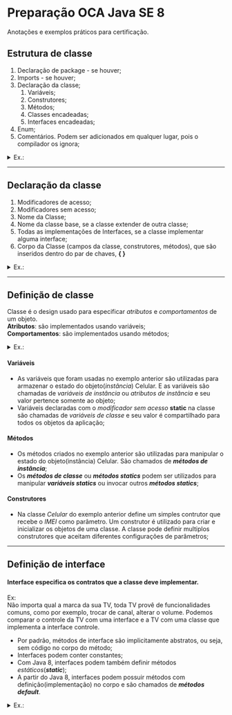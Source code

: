 # Preparação OCA Java SE 8 
Anotações e exemplos práticos para certificação.

## Estrutura de classe
1.  Declaração de package - se houver;
2.  Imports - se houver;
3.	Declaração da classe;
    1.	Variáveis;
    2.	Construtores;
    3.	Métodos;
    4. Classes encadeadas;
    5.	Interfaces encadeadas;
4.	Enum;
5.  Comentários. Podem ser adicionados em qualquer lugar, pois o compilador os ignora;

<details>
    <summary>Ex.:</summary>
    <p>Exemplo de estrutura de classe em Java</p>
        
        /*
        * Comentários
        */
        package br.com.pauluci; // deve ser a primeira instrução do arquivo .java, quando existir package;

        import java.time.LocalDate; // instrução import para utilizar a classe LocaDate. Deve sempre preceder a declaração da classe, quando existir imports

        /**
        * Javadoc
        * @author cleberson
        *
        */
        public class Pessoa {

          // variáveis de instância - estado do objeto
          private String documento; // número do documento
          private String nome; // nome da pessoa
          private LocalDate nascimento; // data do nascimento
        
          // contrutor
          public Pessoa(String documento, String nome, LocalDate nascimento) {
            this.documento = documento;
            this.nome = nome;
            this.nascimento = nascimento;
          }
        
          // métodos getters e setters - comportamento do objeto
          public String getDocumento() {
            return documento;
          }
          public void setDocumento(String documento) {
            this.documento = documento;
          }

          public String getNome() {
            return nome;
          }
          public void setNome(String nome) {
            this.nome = nome;
          }

          public LocalDate getNascimento() {
            return nascimento;
          }
          public void setNascimento(LocalDate nascimento) {
            this.nascimento = nascimento;
          }
        }

        // comentário depois da declaração da classe
</details>

----

## Declaração da classe
1.  Modificadores de acesso;
2.  Modificadores sem acesso;
3.  Nome da Classe;
4.  Nome da classe base, se a classe extender de outra classe;
5.  Todas as implementações de Interfaces, se a classe implementar alguma interface;
6.  Corpo da Classe (campos da classe, construtores, métodos), que são inseridos dentro do par de chaves, **{ }**

<details>
    <summary>Ex.:</summary>
    <p>Exemplo declaração de classe</p>
    
    public final class Corredor extends Pessoa implements Atleta { }
    
public                  | final                  | class         | Corredor       | extends       | Pessoa              | implements    | Atleta            | { } 
----------------------- | ---------------------- | ------------- | -------------- | ------------- | ------------------- | ------------- | ----------------- | ----------------
Modificador de acesso   | Modificador sem acesso | Palavra chave | Nome da Classe | Palavra chave | Nome base da Classe | Palavra chave | Nome da interface | Par de chaves
Opcional                | Opcional               | Obrigatório   | Obrigatório    | Opcional      | Opcional            | Opcional      | Opcional          | Obrigatório
    
</details>

----

## Definição de classe
Classe é o design usado para especificar _atributos_ e _comportamentos_ de um objeto.<br/>
__Atributos__: são implementados usando variáveis;<br/>
__Comportamentos__: são implementados usando métodos;

<details>
    <summary>Ex.:</summary>
    <p>Exemplo definição de atributos e métodos de uma classe</p>
        
        package br.com.pauluci;

        public class Celular {

          private String IMEI;
          private String modelo;
          private String fabricante;
          private String peso;
            
          public Celular(String IMEI) {
            this.IMEI = IMEI;
          }
          
          public String getIMEI() {
            return IMEI;
          }
          public void setIMEI(String iMEI) {
            IMEI = iMEI;
          }

          public String getModelo() {
            return modelo;
          }
          public void setModelo(String modelo) {
            this.modelo = modelo;
          }

          public String getFabricante() {
            return fabricante;
          }
          public void setFabricante(String fabricante) {
            this.fabricante = fabricante;
          }

          public String getPeso() {
            return peso;
          }
          public void setPeso(String peso) {
            this.peso = peso;
          }
          
          public void fazerChamada() {
            // codigo...
          }
        }
</details>

#### Variáveis
* As variáveis que foram usadas no exemplo anterior são utilizadas para armazenar o estado do objeto(_instância_) Celular. E as variáveis são chamadas de _variáveis de instância_ ou _atributos de instância_ e seu valor pertence somente ao objeto;
* Variáveis declaradas com o _modificador sem acesso_ __static__ na classe são chamadas de _variáveis de classe_ e seu valor é compartilhado para todos os objetos da aplicação;

#### Métodos
* Os métodos criados no exemplo anterior são utilizadas para manipular o estado do objeto(instância) Celular. São chamados de ___métodos de instância___;
* Os ___métodos de classe___ ou ___métodos statics___ podem ser utilizados para manipular ___variáveis statics___ ou invocar outros ___métodos statics___;

#### Construtores
* Na classe _Celular_ do exemplo anterior define um simples contrutor que recebe o _IMEI_ como parâmetro. Um construtor é utilizado para criar e inicializar os objetos de uma classe. A classe pode definir multiplos construtores que aceitam diferentes configurações de parâmetros;

----

## Definição de interface
#### Interface especifica os contratos que a classe deve implementar.<br/>
Ex:<br/>
Não importa qual a marca da sua TV, toda TV provê de funcionalidades comuns, como por exemplo, trocar de canal, alterar o volume. Podemos comparar o controle da TV com uma interface e a TV com uma classe que implementa a interface controle.<br/>
* Por padrão, métodos de interface são implicitamente abstratos, ou seja, sem código no corpo do método;
* Interfaces podem conter constantes;
* Com Java 8, interfaces podem também definir métodos _estáticos_(___static___);
* A partir do Java 8, interfaces podem possuir métodos com definição(implementação) no corpo e são chamados de ___métodos default___.

<details>
    <summary>Ex.:</summary>
    <p>Exemplo definição de interface</p>
        
        package br.com.pauluci;

        public interface Controle {

          public static final String COMUNICACAO = "IR"; // constante

          // métodos abstratos por defaul
          void mudarCanal(int numeroCanal);
          void aumentarVolume();
          void diminuirVolume();

          // Novidade no Java 8. Métodos com implementação
          default void aumentarVolumeNoIntervalo(int intervalo) {
            for (; intervalo > 0; intervalo-- ) {
              this.aumentarVolume();
            }
          }

          // Método estático só pode acessar membros estáticos
          static String recuperarTipoComunicacao() {
            return Controle.COMUNICACAO;
          }
        }
</details>

